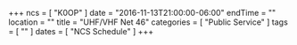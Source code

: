 +++
ncs = [ "K0OP" ]
date = "2016-11-13T21:00:00-06:00"
endTime = ""
location = ""
title = "UHF/VHF Net 46"
categories = [ "Public Service" ]
tags = [ "" ]
dates = [ "NCS Schedule" ]
+++
